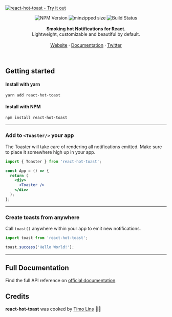 <a href="https://react-hot-toast.com/"><img alt="react-hot-toast - Try it out" src="https://github.com/timolins/react-hot-toast/raw/main/assets/header.svg"/></a>

<div align="center">
    <img src="https://badgen.net/npm/v/react-hot-toast" alt="NPM Version" />
  <img src="https://badgen.net/bundlephobia/minzip/react-hot-toast" alt="minzipped size"/>
    <img src="https://github.com/timolins/react-hot-toast/workflows/CI/badge.svg" alt="Build Status" />
</a>
</div>
<br />
<div align="center"><strong>Smoking hot  Notifications for React.</strong></div>
<div align="center"> Lightweight, customizable and beautiful by default.</div>
<br />
<div align="center">
<a href="https://react-hot-toast.com/">Website</a> 
<span> · </span>
<a href="https://react-hot-toast.com/docs">Documentation</a> 
<span> · </span>
<a href="https://twitter.com/timolins">Twitter</a>
</div>

>

<br />

## Getting started

#### Install with yarn

```sh
yarn add react-hot-toast
```

#### Install with NPM

```sh
npm install react-hot-toast
```

---

### Add to `<Toaster/>` your app

The Toaster will take care of rendering all notifications emitted. Make sure to place it somewhere high up in your app.

```jsx
import { Toaster } from 'react-hot-toast';

const App = () => {
  return (
    <div>
      <Toaster />
    </div>
  );
};
```

---

### Create toasts from anywhere

Call `toast()` anywhere within your app to emit new notifications.

```js
import toast from 'react-hot-toast';

toast.success('Hello World!');
```

---

## Full Documentation

Find the full API reference on [official documentation](https://react-hot-toast.com/docs).

## Credits

**react-hot-toast** was cooked by [Timo Lins](https://timo.sh) 👨‍🍳
